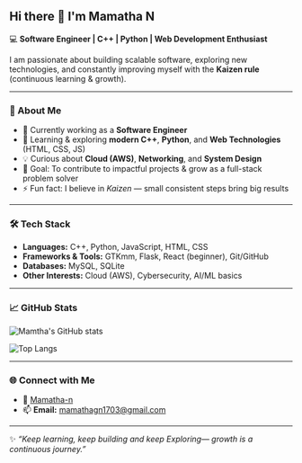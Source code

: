 ## Hi there 👋 I'm Mamatha N  

💻 **Software Engineer | C++ | Python | Web Development Enthusiast**  

I am passionate about building scalable software, exploring new technologies, and constantly improving myself with the **Kaizen rule** (continuous learning & growth).  

---

### 🚀 About Me
- 🔭 Currently working as a **Software Engineer**  
- 🌱 Learning & exploring **modern C++**, **Python**, and **Web Technologies** (HTML, CSS, JS)  
- 💡 Curious about **Cloud (AWS)**, **Networking**, and **System Design**  
- 🎯 Goal: To contribute to impactful projects & grow as a full-stack problem solver  
- ⚡ Fun fact: I believe in *Kaizen* — small consistent steps bring big results  

---

### 🛠️ Tech Stack
- **Languages:** C++, Python, JavaScript, HTML, CSS  
- **Frameworks & Tools:** GTKmm, Flask, React (beginner), Git/GitHub  
- **Databases:** MySQL, SQLite  
- **Other Interests:** Cloud (AWS), Cybersecurity, AI/ML basics  

---

### 📈 GitHub Stats
![Mamtha's GitHub stats](https://github-readme-stats.vercel.app/api?username=mamathagn17&show_icons=true&theme=radical)  

![Top Langs](https://github-readme-stats.vercel.app/api/top-langs/?username=mamathagn17&layout=compact&theme=radical)  

---

### 🌐 Connect with Me
- 💼 [Mamatha-n](https://www.linkedin.com/in/mamatha-n-50b817258/)  
- 📫 **Email:** mamathagn1703@gmail.com  
---

✨ *“Keep learning, keep building and keep Exploring— growth is a continuous journey.”*
